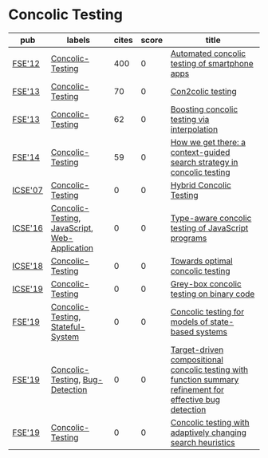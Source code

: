 # Concolic Testing

|pub|labels|cites|score|title|
|---|------|-----|-----|-----|
|[FSE'12](https://dblp.org/db/conf/sigsoft/fse2012.html)|[Concolic-Testing](Concolic-Testing.md)|400|0|[Automated concolic testing of smartphone apps](https://scholar.google.com/scholar?q=Automated+concolic+testing+of+smartphone+apps)|
|[FSE'13](https://dblp.org/db/conf/sigsoft/fse2013.html)|[Concolic-Testing](Concolic-Testing.md)|70|0|[Con2colic testing](https://scholar.google.com/scholar?q=Con2colic+testing)|
|[FSE'13](https://dblp.org/db/conf/sigsoft/fse2013.html)|[Concolic-Testing](Concolic-Testing.md)|62|0|[Boosting concolic testing via interpolation](https://scholar.google.com/scholar?q=Boosting+concolic+testing+via+interpolation)|
|[FSE'14](https://dblp.org/db/conf/sigsoft/fse2014.html)|[Concolic-Testing](Concolic-Testing.md)|59|0|[How we get there: a context-guided search strategy in concolic testing](https://scholar.google.com/scholar?q=How+we+get+there%3A+a+context-guided+search+strategy+in+concolic+testing)|
|[ICSE'07](https://dblp.org/db/conf/icse/icse2007.html)|[Concolic-Testing](Concolic-Testing.md)|0|0|[Hybrid Concolic Testing](https://scholar.google.com/scholar?q=Hybrid+Concolic+Testing)|
|[ICSE'16](https://dblp.org/db/conf/icse/icse2016.html)|[Concolic-Testing](Concolic-Testing.md), [JavaScript](JavaScript.md), [Web-Application](Web-Application.md)|0|0|[Type-aware concolic testing of JavaScript programs](https://scholar.google.com/scholar?q=Type-aware+concolic+testing+of+JavaScript+programs)|
|[ICSE'18](https://dblp.org/db/conf/icse/icse2018.html)|[Concolic-Testing](Concolic-Testing.md)|0|0|[Towards optimal concolic testing](https://scholar.google.com/scholar?q=Towards+optimal+concolic+testing)|
|[ICSE'19](https://dblp.org/db/conf/icse/icse2019.html)|[Concolic-Testing](Concolic-Testing.md)|0|0|[Grey-box concolic testing on binary code](https://scholar.google.com/scholar?q=Grey-box+concolic+testing+on+binary+code)|
|[FSE'19](https://dblp.org/db/conf/sigsoft/fse2019.html)|[Concolic-Testing](Concolic-Testing.md), [Stateful-System](Stateful-System.md)|0|0|[Concolic testing for models of state-based systems](https://scholar.google.com/scholar?q=Concolic+testing+for+models+of+state-based+systems)|
|[FSE'19](https://dblp.org/db/conf/sigsoft/fse2019.html)|[Concolic-Testing](Concolic-Testing.md), [Bug-Detection](Bug-Detection.md)|0|0|[Target-driven compositional concolic testing with function summary refinement for effective bug detection](https://scholar.google.com/scholar?q=Target-driven+compositional+concolic+testing+with+function+summary+refinement+for+effective+bug+detection)|
|[FSE'19](https://dblp.org/db/conf/sigsoft/fse2019.html)|[Concolic-Testing](Concolic-Testing.md)|0|0|[Concolic testing with adaptively changing search heuristics](https://scholar.google.com/scholar?q=Concolic+testing+with+adaptively+changing+search+heuristics)|
